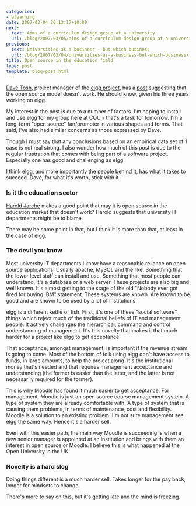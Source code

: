 ```yaml
---
categories:
- elearning
date: 2007-03-04 20:13:17+10:00
next:
  text: Aims of a curriculum design group at a university
  url: /blog/2007/03/05/aims-of-a-curriculum-design-group-at-a-university/
previous:
  text: Universities as a business - but which business
  url: /blog/2007/03/04/universities-as-a-business-but-which-business/
title: Open source in the education field
type: post
template: blog-post.html
---
```

[Dave Tosh](http://elgg.net/dtosh/dashboard/), project manager of the [elgg project](http://www.elgg.org/), has a [post](http://elgg.net/dtosh/weblog/156809.html) suggesting that the open source model doesn't work. He should know, given his three years working on elgg.

My interest in the post is due to a number of factors. I'm hoping to install and use elgg for my group here at CQU - that's a task for tomorrow. I'm a long-term "open source" fan/promoter in various shapes and forms. That said, I've also had similar concerns as those expressed by Dave.

Though I must say that any conclusions based on an empirical data set of 1 case is not real strong. I also wonder how much of this post is due to the regular frustration that comes with being part of a software project. Especially one has good and challenging as elgg.

I think elgg, and more importantly the people behind it, has what it takes to succeed. Dave, for what it's worth, stick with it.

### Is it the education sector

[Harold Jarche](http://elgg.net/haroldj/profile/) makes a good point that may it is open source in the education market that doesn't work? Harold suggests that university IT departments might be to blame.

There may be some point in that, but I think it is more than that, at least in the case of elgg.

### The devil you know

Most university IT departments I know have a reasonable reliance on open source applications. Usually apache, MySQL and the like. Something that the lower level staff can install and use. Something that most people can understand, it's a database or a web server. These projects are also big and well known. It's almost getting to the stage of the old "Nobody ever got fired for buying IBM" statement. These systems are known. Are known to be good and are known to be used by a lot of institutions.

elgg is a different kettle of fish. First, it's one of these "social software" things which reject much of the traditional beliefs of IT and management people. It actively challenges the hierarchical, command and control understanding of management. It's this novelty that makes it that much harder for a project like elgg to get acceptance.

That acceptance, amongst management, is important if the revenue stream is going to come. Most of the bottom of folk using elgg don't have access to funds, in large amounts, to help the project along. It's the institutional money that's needed and that requires management acceptance and understanding (the former is easier than the latter, and the latter is not necessarily required for the former).

This is why Moodle has found it much easier to get acceptance. For management, Moodle is just an open source course management system. A type of system they are already comfortable with. A type of system that is causing them problems, in terms of maintenance, cost and flexibility. Moodle is a solution to an existing problem. I'm not sure management see elgg the same way. Hence it's a harder sell.

Even with this easier path, the main way Moodle is succeeding is when a new senior manager is appointed at an institution and brings with them an interest in open source or Moodle. I believe this is what happened at the Open University in the UK.

### Novelty is a hard slog

Doing things different is a much harder sell. Takes longer for the pay back, longer for mindsets to change.

There's more to say on this, but it's getting late and the mind is freezing.